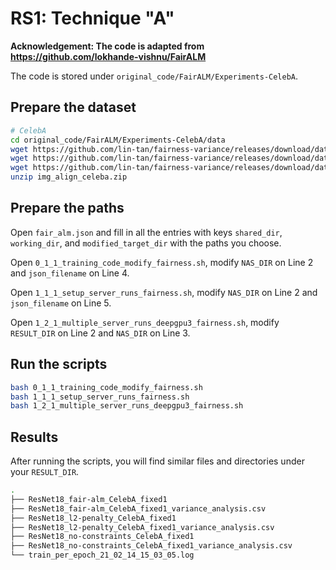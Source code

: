 # RS1: Technique "A"

**Acknowledgement: The code is adapted from https://github.com/lokhande-vishnu/FairALM**

The code is stored under `original_code/FairALM/Experiments-CelebA`.

## Prepare the dataset

```bash
# CelebA
cd original_code/FairALM/Experiments-CelebA/data
wget https://github.com/lin-tan/fairness-variance/releases/download/dataset/img_align_celeba.zip
wget https://github.com/lin-tan/fairness-variance/releases/download/dataset/list_attr_celeba.txt
wget https://github.com/lin-tan/fairness-variance/releases/download/dataset/list_eval_partition.txt
unzip img_align_celeba.zip
```

## Prepare the paths

Open `fair_alm.json` and fill in all the entries with keys `shared_dir`, `working_dir`, and `modified_target_dir` with the paths you choose.

Open `0_1_1_training_code_modify_fairness.sh`, modify `NAS_DIR` on Line 2 and `json_filename` on Line 4.

Open `1_1_1_setup_server_runs_fairness.sh`, modify `NAS_DIR` on Line 2 and `json_filename` on Line 5.

Open `1_2_1_multiple_server_runs_deepgpu3_fairness.sh`, modify `RESULT_DIR` on Line 2 and `NAS_DIR` on Line 3.

## Run the scripts

```bash
bash 0_1_1_training_code_modify_fairness.sh
bash 1_1_1_setup_server_runs_fairness.sh
bash 1_2_1_multiple_server_runs_deepgpu3_fairness.sh
```

## Results

After running the scripts, you will find similar files and directories under your `RESULT_DIR`.

```bash
.
├── ResNet18_fair-alm_CelebA_fixed1
├── ResNet18_fair-alm_CelebA_fixed1_variance_analysis.csv
├── ResNet18_l2-penalty_CelebA_fixed1
├── ResNet18_l2-penalty_CelebA_fixed1_variance_analysis.csv
├── ResNet18_no-constraints_CelebA_fixed1
├── ResNet18_no-constraints_CelebA_fixed1_variance_analysis.csv
└── train_per_epoch_21_02_14_15_03_05.log
```